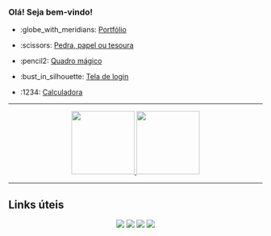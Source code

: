 ### Olá! Seja bem-vindo!

<ul>
  <li>
    <p>:globe_with_meridians: <a href="https://jacquesgomes.com.br/dev/"> Portfólio</a></p>
  </li>
  <li>
    <p>:scissors: <a href="https://jacquesgomes.com.br/jsgames/">Pedra, papel ou tesoura</a></p>
  </li>
  <li>
    <p>:pencil2: <a href="https://jacquesgomes.com.br/sketch">Quadro mágico</a></p>
  </li>
  <li>
    <p>:bust_in_silhouette: <a href="https://jacquesgomes.com.br/signup-robot">Tela de login</a></p>
  </li>
  <li>
    <p>:1234: <a href="https://jacquesgomes.com.br/calc">Calculadora</a></p>
  </li>
</ul>

---
  
<p align="center">
<a href="https://github.com/JacquesGomes">
  <img height="125px" src="https://github-readme-stats-eight-theta.vercel.app/api?username=JacquesGomes&show_icons=true&theme=algolia&include_all_commits=true&count_private=true"/>
  <img height="125px" src="https://github-readme-stats-eight-theta.vercel.app/api/top-langs/?username=JacquesGomes&layout=compact&langs_count=8&theme=algolia"/>
</a>
</p>

---

## Links úteis

<div align="center">
  <a href="https://www.linkedin.com/in/jacques-gomes-627739240/"><img src="https://img.shields.io/badge/LinkedIn-0077B5?style=for-the-badge&logo=linkedin&logoColor=white"></a>
  <a href="https://www.instagram.com/jacquesgomesadv/"><img src="https://img.shields.io/badge/Instagram-E4405F?style=for-the-badge&logo=instagram&logoColor=white"></a>
  <a href="mailto:jacquesgomesadv@hotmail.com"><img src="https://img.shields.io/badge/Microsoft_Outlook-0078D4?style=for-the-badge&logo=microsoft-outlook&logoColor=white"></a>
  <a href="https://wa.me/5584994514529"><img src="https://img.shields.io/badge/WhatsApp-25D366?style=for-the-badge&logo=whatsapp&logoColor=white"></a>
</div>
